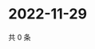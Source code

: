 # 2022-11-29

共 0 条

<!-- BEGIN WEIBO -->
<!-- 最后更新时间 Tue Nov 29 2022 14:19:35 GMT+0800 (China Standard Time) -->

<!-- END WEIBO -->
